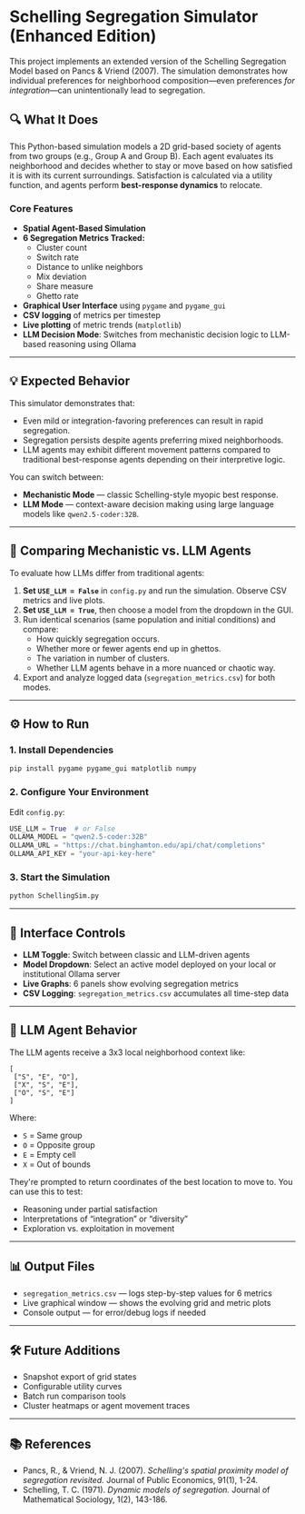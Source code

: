 # Schelling Segregation Simulator (Enhanced Edition)

This project implements an extended version of the Schelling Segregation Model based on Pancs & Vriend (2007). The simulation demonstrates how individual preferences for neighborhood composition—even preferences *for integration*—can unintentionally lead to segregation.

## 🔍 What It Does

This Python-based simulation models a 2D grid-based society of agents from two groups (e.g., Group A and Group B). Each agent evaluates its neighborhood and decides whether to stay or move based on how satisfied it is with its current surroundings. Satisfaction is calculated via a utility function, and agents perform **best-response dynamics** to relocate.

### Core Features

- **Spatial Agent-Based Simulation**
- **6 Segregation Metrics Tracked:**
  - Cluster count
  - Switch rate
  - Distance to unlike neighbors
  - Mix deviation
  - Share measure
  - Ghetto rate
- **Graphical User Interface** using `pygame` and `pygame_gui`
- **CSV logging** of metrics per timestep
- **Live plotting** of metric trends (`matplotlib`)
- **LLM Decision Mode**: Switches from mechanistic decision logic to LLM-based reasoning using Ollama

---

## 💡 Expected Behavior

This simulator demonstrates that:
- Even mild or integration-favoring preferences can result in rapid segregation.
- Segregation persists despite agents preferring mixed neighborhoods.
- LLM agents may exhibit different movement patterns compared to traditional best-response agents depending on their interpretive logic.

You can switch between:
- **Mechanistic Mode** — classic Schelling-style myopic best response.
- **LLM Mode** — context-aware decision making using large language models like `qwen2.5-coder:32B`.

---

## 🧪 Comparing Mechanistic vs. LLM Agents

To evaluate how LLMs differ from traditional agents:

1. **Set `USE_LLM = False`** in `config.py` and run the simulation. Observe CSV metrics and live plots.
2. **Set `USE_LLM = True`**, then choose a model from the dropdown in the GUI.
3. Run identical scenarios (same population and initial conditions) and compare:
   - How quickly segregation occurs.
   - Whether more or fewer agents end up in ghettos.
   - The variation in number of clusters.
   - Whether LLM agents behave in a more nuanced or chaotic way.
4. Export and analyze logged data (`segregation_metrics.csv`) for both modes.

---

## ⚙️ How to Run

### 1. Install Dependencies

```bash
pip install pygame pygame_gui matplotlib numpy
```

### 2. Configure Your Environment

Edit `config.py`:

```python
USE_LLM = True  # or False
OLLAMA_MODEL = "qwen2.5-coder:32B"
OLLAMA_URL = "https://chat.binghamton.edu/api/chat/completions"
OLLAMA_API_KEY = "your-api-key-here"
```

### 3. Start the Simulation

```bash
python SchellingSim.py
```

---

## 🧭 Interface Controls

- **LLM Toggle**: Switch between classic and LLM-driven agents
- **Model Dropdown**: Select an active model deployed on your local or institutional Ollama server
- **Live Graphs**: 6 panels show evolving segregation metrics
- **CSV Logging**: `segregation_metrics.csv` accumulates all time-step data

---

## 🧠 LLM Agent Behavior

The LLM agents receive a 3x3 local neighborhood context like:

```
[
 ["S", "E", "O"],
 ["X", "S", "E"],
 ["O", "S", "E"]
]
```

Where:
- `S` = Same group
- `O` = Opposite group
- `E` = Empty cell
- `X` = Out of bounds

They're prompted to return coordinates of the best location to move to. You can use this to test:
- Reasoning under partial satisfaction
- Interpretations of “integration” or “diversity”
- Exploration vs. exploitation in movement

---

## 📊 Output Files

- `segregation_metrics.csv` — logs step-by-step values for 6 metrics
- Live graphical window — shows the evolving grid and metric plots
- Console output — for error/debug logs if needed

---

## 🛠 Future Additions

- Snapshot export of grid states
- Configurable utility curves
- Batch run comparison tools
- Cluster heatmaps or agent movement traces

---

## 📚 References

- Pancs, R., & Vriend, N. J. (2007). *Schelling's spatial proximity model of segregation revisited.* Journal of Public Economics, 91(1), 1-24.
- Schelling, T. C. (1971). *Dynamic models of segregation.* Journal of Mathematical Sociology, 1(2), 143-186.

